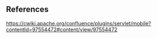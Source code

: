 ## References
https://cwiki.apache.org/confluence/plugins/servlet/mobile?contentId=97554472#content/view/97554472
